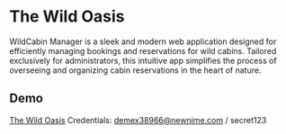 # The Wild Oasis

WildCabin Manager is a sleek and modern web application designed for efficiently managing bookings and reservations for wild cabins. Tailored exclusively for administrators, this intuitive app simplifies the process of overseeing and organizing cabin reservations in the heart of nature.

## Demo

[The Wild Oasis](https://the-wild-oasis-lt.netlify.app/login)
Credentials: demex38966@newnime.com / secret123
